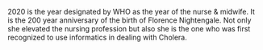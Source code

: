 2020 is the year designated by WHO as the year of the nurse & midwife. It is the 200 year anniversary of the birth of Florence Nightengale. Not only she elevated the nursing profession but also she is the one who was first recognized to use informatics in dealing with Cholera.
